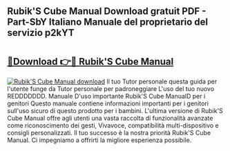 ## Rubik'S Cube Manual Download gratuit PDF - Part-SbY Italiano Manuale del proprietario del servizio p2kYT

# <h2><a href="http://dfehhd.blite.top/?on=Rubik%27S+Cube+Manual">🔗Download 👉🔴 Rubik'S Cube Manual</a></h2>

[![Rubik'S Cube Manual download](https://i.imgur.com/lujVjoI.png)](http://dfehhd.blite.top/?on=Rubik%27S+Cube+Manual)
Il tuo Tutor personale questa guida per l'utente funge da Tutor personale per padroneggiare L'uso del tuo nuovo REDDDDDDD. Manuale D'uso importante Rubik'S Cube ManualD per i genitori Questo manuale contiene informazioni importanti per i genitori sull'uso sicuro di questo prodotto per i bambini. L'ultima versione di Rubik'S Cube Manual offre agli utenti una vasta raccolta di funzionalità avanzate come riconoscimento dei gesti, Vivavoce, compatibilità multi-dispositivo e consigli personalizzati. Il tuo successo è la nostra priorità Rubik'S Cube Manual. Ci impegniamo a offrirti la migliore esperienza possibile.
